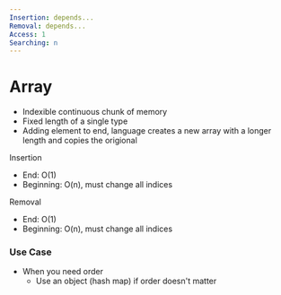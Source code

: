 ```yaml
---
Insertion: depends...
Removal: depends...
Access: 1
Searching: n
---
```

# Array
- Indexible continuous chunk of memory
- Fixed length of a single type
- Adding element to end, language creates a new array with a longer length and copies the origional

Insertion
- End: O(1)
- Beginning: O(n), must change all indices

Removal
- End: O(1)
- Beginning: O(n), must change all indices

### Use Case
- When you need order 
	- Use an object (hash map) if order doesn't matter